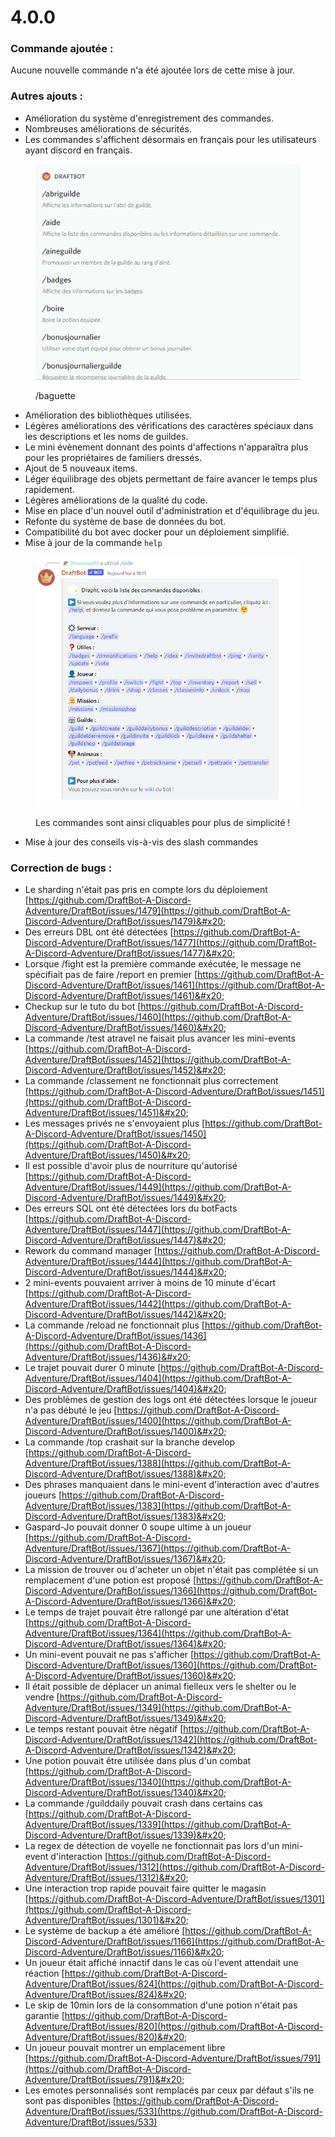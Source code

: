 # 4.0.0

### Commande ajoutée :

Aucune nouvelle commande n'a été ajoutée lors de cette mise à jour.

### Autres ajouts :

* Amélioration du système d'enregistrement des commandes.&#x20;
* Nombreuses améliorations de sécurités.&#x20;
* Les commandes s'affichent désormais en français pour les utilisateurs ayant discord en français.

<figure><img src="../.gitbook/assets/image (56).png" alt=""><figcaption><p>/baguette</p></figcaption></figure>

* Amélioration des bibliothèques utilisées.
* Légères améliorations des vérifications des caractères spéciaux dans les descriptions et les noms de guildes.&#x20;
* Le mini évènement donnant des points d'affections n'apparaîtra plus pour les propriétaires de familiers dressés.&#x20;
* Ajout de 5 nouveaux items.
* Léger équilibrage des objets permettant de faire avancer le temps plus rapidement.&#x20;
* Légères améliorations de la qualité du code.&#x20;
* Mise en place d'un nouvel outil d'administration et d'équilibrage du jeu.&#x20;
* Refonte du système de base de données du bot.&#x20;
* Compatibilité du bot avec docker pour un déploiement simplifié.&#x20;
* Mise à jour de la commande `help`

<figure><img src="../.gitbook/assets/image (63).png" alt=""><figcaption><p>Les commandes sont ainsi cliquables pour plus de simplicité !</p></figcaption></figure>

* Mise à jour des conseils vis-à-vis des slash commandes

### Correction de bugs :

* Le sharding n'était pas pris en compte lors du déploiement [https://github.com/DraftBot-A-Discord-Adventure/DraftBot/issues/1479](https://github.com/DraftBot-A-Discord-Adventure/DraftBot/issues/1479)&#x20;
* Des erreurs DBL ont été détectées [https://github.com/DraftBot-A-Discord-Adventure/DraftBot/issues/1477](https://github.com/DraftBot-A-Discord-Adventure/DraftBot/issues/1477)&#x20;
* Lorsque /fight est la première commande exécutée, le message ne spécifiait pas de faire /report en premier [https://github.com/DraftBot-A-Discord-Adventure/DraftBot/issues/1461](https://github.com/DraftBot-A-Discord-Adventure/DraftBot/issues/1461)&#x20;
* Checkup sur le tuto du bot [https://github.com/DraftBot-A-Discord-Adventure/DraftBot/issues/1460](https://github.com/DraftBot-A-Discord-Adventure/DraftBot/issues/1460)&#x20;
* La commande /test atravel ne faisait plus avancer les mini-events [https://github.com/DraftBot-A-Discord-Adventure/DraftBot/issues/1452](https://github.com/DraftBot-A-Discord-Adventure/DraftBot/issues/1452)&#x20;
* La commande /classement ne fonctionnait plus correctement [https://github.com/DraftBot-A-Discord-Adventure/DraftBot/issues/1451](https://github.com/DraftBot-A-Discord-Adventure/DraftBot/issues/1451)&#x20;
* Les messages privés ne s'envoyaient plus [https://github.com/DraftBot-A-Discord-Adventure/DraftBot/issues/1450](https://github.com/DraftBot-A-Discord-Adventure/DraftBot/issues/1450)&#x20;
* Il est possible d'avoir plus de nourriture qu'autorisé [https://github.com/DraftBot-A-Discord-Adventure/DraftBot/issues/1449](https://github.com/DraftBot-A-Discord-Adventure/DraftBot/issues/1449)&#x20;
* Des erreurs SQL ont été détectées lors du botFacts [https://github.com/DraftBot-A-Discord-Adventure/DraftBot/issues/1447](https://github.com/DraftBot-A-Discord-Adventure/DraftBot/issues/1447)&#x20;
* Rework du command manager [https://github.com/DraftBot-A-Discord-Adventure/DraftBot/issues/1444](https://github.com/DraftBot-A-Discord-Adventure/DraftBot/issues/1444)&#x20;
* 2 mini-events pouvaient arriver à moins de 10 minute d'écart [https://github.com/DraftBot-A-Discord-Adventure/DraftBot/issues/1442](https://github.com/DraftBot-A-Discord-Adventure/DraftBot/issues/1442)&#x20;
* La commande /reload ne fonctionnait plus [https://github.com/DraftBot-A-Discord-Adventure/DraftBot/issues/1436](https://github.com/DraftBot-A-Discord-Adventure/DraftBot/issues/1436)&#x20;
* Le trajet pouvait durer 0 minute [https://github.com/DraftBot-A-Discord-Adventure/DraftBot/issues/1404](https://github.com/DraftBot-A-Discord-Adventure/DraftBot/issues/1404)&#x20;
* Des problèmes de gestion des logs ont été détectées lorsque le joueur n'a pas débuté le jeu [https://github.com/DraftBot-A-Discord-Adventure/DraftBot/issues/1400](https://github.com/DraftBot-A-Discord-Adventure/DraftBot/issues/1400)&#x20;
* La commande /top crashait sur la branche develop [https://github.com/DraftBot-A-Discord-Adventure/DraftBot/issues/1388](https://github.com/DraftBot-A-Discord-Adventure/DraftBot/issues/1388)&#x20;
* Des phrases manquaient dans le mini-event d'interaction avec d'autres joueurs [https://github.com/DraftBot-A-Discord-Adventure/DraftBot/issues/1383](https://github.com/DraftBot-A-Discord-Adventure/DraftBot/issues/1383)&#x20;
* Gaspard-Jo pouvait donner 0 soupe ultime à un joueur [https://github.com/DraftBot-A-Discord-Adventure/DraftBot/issues/1367](https://github.com/DraftBot-A-Discord-Adventure/DraftBot/issues/1367)&#x20;
* La mission de trouver ou d'acheter un objet n'était pas complétée si un remplacement d'une potion est proposé [https://github.com/DraftBot-A-Discord-Adventure/DraftBot/issues/1366](https://github.com/DraftBot-A-Discord-Adventure/DraftBot/issues/1366)&#x20;
* Le temps de trajet pouvait être rallongé par une altération d'état [https://github.com/DraftBot-A-Discord-Adventure/DraftBot/issues/1364](https://github.com/DraftBot-A-Discord-Adventure/DraftBot/issues/1364)&#x20;
* Un mini-event pouvait ne pas s'afficher [https://github.com/DraftBot-A-Discord-Adventure/DraftBot/issues/1360](https://github.com/DraftBot-A-Discord-Adventure/DraftBot/issues/1360)&#x20;
* Il était possible de déplacer un animal fielleux vers le shelter ou le vendre [https://github.com/DraftBot-A-Discord-Adventure/DraftBot/issues/1349](https://github.com/DraftBot-A-Discord-Adventure/DraftBot/issues/1349)&#x20;
* Le temps restant pouvait être négatif [https://github.com/DraftBot-A-Discord-Adventure/DraftBot/issues/1342](https://github.com/DraftBot-A-Discord-Adventure/DraftBot/issues/1342)&#x20;
* Une potion pouvait être utilisée dans plus d'un combat [https://github.com/DraftBot-A-Discord-Adventure/DraftBot/issues/1340](https://github.com/DraftBot-A-Discord-Adventure/DraftBot/issues/1340)&#x20;
* La commande /guilddaily pouvait crash dans certains cas [https://github.com/DraftBot-A-Discord-Adventure/DraftBot/issues/1339](https://github.com/DraftBot-A-Discord-Adventure/DraftBot/issues/1339)&#x20;
* La regex de détection de voyelle ne fonctionnait pas lors d'un mini-event d'interaction [https://github.com/DraftBot-A-Discord-Adventure/DraftBot/issues/1312](https://github.com/DraftBot-A-Discord-Adventure/DraftBot/issues/1312)&#x20;
* Une interaction trop rapide pouvait faire quitter le magasin [https://github.com/DraftBot-A-Discord-Adventure/DraftBot/issues/1301](https://github.com/DraftBot-A-Discord-Adventure/DraftBot/issues/1301)&#x20;
* Le système de backup a été amélioré [https://github.com/DraftBot-A-Discord-Adventure/DraftBot/issues/1166](https://github.com/DraftBot-A-Discord-Adventure/DraftBot/issues/1166)&#x20;
* Un joueur était affiché innactif dans le cas où l'event attendait une réaction [https://github.com/DraftBot-A-Discord-Adventure/DraftBot/issues/824](https://github.com/DraftBot-A-Discord-Adventure/DraftBot/issues/824)&#x20;
* Le skip de 10min lors de la consommation d'une potion n'était pas garantie [https://github.com/DraftBot-A-Discord-Adventure/DraftBot/issues/820](https://github.com/DraftBot-A-Discord-Adventure/DraftBot/issues/820)&#x20;
* Un joueur pouvait montrer un emplacement libre [https://github.com/DraftBot-A-Discord-Adventure/DraftBot/issues/791](https://github.com/DraftBot-A-Discord-Adventure/DraftBot/issues/791)&#x20;
* Les emotes personnalisés sont remplacés par ceux par défaut s'ils ne sont pas disponibles [https://github.com/DraftBot-A-Discord-Adventure/DraftBot/issues/533](https://github.com/DraftBot-A-Discord-Adventure/DraftBot/issues/533)
